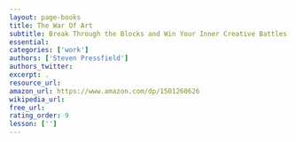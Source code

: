 ```yaml
---
layout: page-books
title: The War Of Art
subtitle: Break Through the Blocks and Win Your Inner Creative Battles
essential: 
categories: ['work']
authors: ['Steven Pressfield']
authors_twitter: 
excerpt: .
resource_url: 
amazon_url: https://www.amazon.com/dp/1501260626
wikipedia_url: 
free_url: 
rating_order: 9
lesson: ['']
---
```

